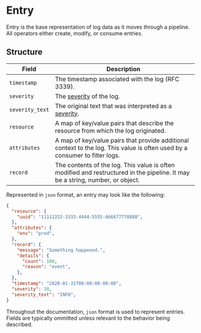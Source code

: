 # Entry

Entry is the base representation of log data as it moves through a pipeline. All operators either create, modify, or consume entries.

## Structure
| Field            | Description                                                                                                                    |
| ---              | ---                                                                                                                            |
| `timestamp`      | The timestamp associated with the log (RFC 3339).                                                                              |
| `severity`       | The [severity](/docs/types/field.md) of the log.                                                                               |
| `severity_text`  | The original text that was interpreted as a [severity](/docs/types/field.md).                                                  |
| `resource`       | A map of key/value pairs that describe the resource from which the log originated.                                             |
| `attributes`     | A map of key/value pairs that provide additional context to the log. This value is often used by a consumer to filter logs.    |
| `record`         | The contents of the log. This value is often modified and restructured in the pipeline. It may be a string, number, or object. |


Represented in `json` format, an entry may look like the following:

```json
{
  "resource": {
    "uuid": "11112222-3333-4444-5555-666677778888",
  },
  "attributes": {
    "env": "prod",
  },
  "record": {
    "message": "Something happened.",
    "details": {
      "count": 100,
      "reason": "event",
    },
  },
  "timestamp": "2020-01-31T00:00:00-00:00",
  "severity": 30,
  "severity_text": "INFO",
}
```

Throughout the documentation, `json` format is used to represent entries. Fields are typically ommitted unless relevant to the behavior being described.
